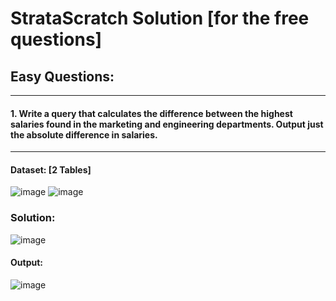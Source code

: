 # StrataScratch Solution [for the free questions]

## Easy Questions:
--------------------------------------------------------------------------------------------------------------------------------------------------
#### 1. Write a query that calculates the difference between the highest salaries found in the marketing and engineering departments. Output just the absolute difference in salaries.
----------------
#### Dataset: [2 Tables]
![image](https://github.com/ZiadAhmed10/StrataScratchSolution/assets/121814714/ac47c855-8fef-4a9e-9209-2147bd194ade)
![image](https://github.com/ZiadAhmed10/StrataScratchSolution/assets/121814714/af1042af-afcb-4df9-9e31-84b71ed1fb54)

### Solution:
![image](https://github.com/ZiadAhmed10/StrataScratchSolution/assets/121814714/b911a73b-edda-4eea-b1a9-b2b7bc99e6cb)

#### Output:
![image](https://github.com/ZiadAhmed10/StrataScratchSolution/assets/121814714/bd22aaa7-d902-44bd-8cc3-6a25dabfe065)

